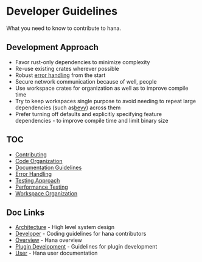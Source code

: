 # Developer Guidelines
What you need to know to contribute to hana.
## Development Approach
- Favor rust-only dependencies to minimize complexity
- Re-use existing crates wherever possible
- Robust [error handling](../architecture/error_handling.md) from the start
- Secure network communication because of well, people
- Use workspace crates for organization as well as to improve compile time
- Try to keep workspaces single purpose to avoid needing to repeat large dependencies (such as[bevy](https://bevyengine.org/)) across them
- Prefer turning off defaults and explicitly specifying feature dependencies - to improve compile time and limit binary size
## TOC
- [Contributing ](./contributing.md) 
- [Code Organization](./code_organization.md)
- [Documentation Guidelines](documentation.md)
- [Error Handling](../architecture/error_handling.md)
- [Testing Approach](testing.md)
- [Performance Testing](performance_testing.md)
- [Workspace Organization](workspace_organization.md)
## Doc Links
- [Architecture](../architecture/README.md) - High level system design
- [Developer](../developer/README.md) - Coding guidelines for hana contributors
- [Overview](../../README.md) - Hana overview
- [Plugin Development](../plugins/README.md) - Guidelines for plugin development
- [User](../user/README.md) - Hana user documentation
